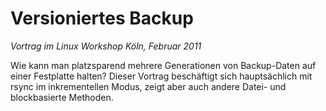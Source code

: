 # Versioniertes Backup

_Vortrag im Linux Workshop Köln, Februar 2011_

Wie kann man platzsparend mehrere Generationen von Backup-Daten auf einer Festplatte halten? Dieser Vortrag beschäftigt sich hauptsächlich mit rsync im inkrementellen Modus, zeigt aber auch andere Datei- und blockbasierte Methoden.
